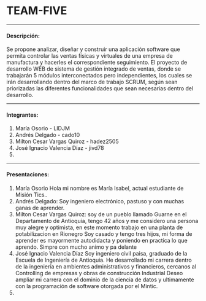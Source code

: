 # TEAM-FIVE

-------------
#### Descripción:

Se propone analizar, diseñar y construir una aplicación software que permita controlar las ventas físicas y virtuales de una empresa de manufactura y hacerles el correspondiente seguimiento. El proyecto de desarrollo WEB de sistema de gestión integrado de ventas, donde se trabajarán 5 módulos interconectados pero independientes, los cuales se irán desarrollando dentro del marco de trabajo SCRUM, según sean priorizadas las diferentes funcionalidades que sean necesarias dentro del desarrollo.  

-------------
#### Integrantes:

1. María Osorio - LIDJM
2. Andrés Delgado - cado10
3. Milton Cesar Vargas Quiroz - hadez2505
4. José Ignacio Valencia Díaz - jivd78 
5. 

---------------
#### Presentaciones:

1.  María Osorio
    Hola mi nombre es María Isabel, actual estudiante de Misión Tics..
2.  Andrés Delgado: Soy ingeniero electrónico, pastuso y con muchas ganas de aprender.
3.  Milton Cesar Vargas Quiroz: soy de un pueblo llamado Guarne en el
    Departamento de Antioquia, tengo 42 años y me considero una persona muy alegre y optimista, en este momento trabajo en una planta de potabilizacion en Rionegro
    Soy casado y tengo tres hijos, mi forma de aprender es mayormente autodidacta y poniendo en practica lo que aprendo. Simpre con mucho animo y pa delante
4.  José Ignacio Valencia Díaz
    Soy ingeniero civil paisa, graduado de la Escuela de Ingeniería de Antioquia.
    He desarrollado mi carrera dentro de la ingeniería en ambientes administrativos y financieros, cercanos al Controlling de empresas y obras de construcción Industrial
    Deseo ampliar mi carrera con el dominio de la ciencia de datos y ultimamente con la programación de software otorgada por el Mintic.
5.

